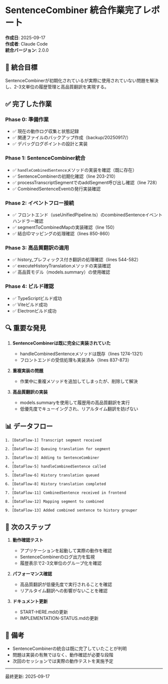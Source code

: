 # SentenceCombiner 統合作業完了レポート

**作成日**: 2025-09-17  
**作成者**: Claude Code  
**統合バージョン**: 2.0.0

## 🎯 統合目標

SentenceCombinerが初期化されているが実際に使用されていない問題を解決し、2-3文単位の履歴管理と高品質翻訳を実現する。

## ✅ 完了した作業

### Phase 0: 準備作業
- ✅ 現在の動作ログ収集と状態記録
- ✅ 関連ファイルのバックアップ作成（backup/20250917/）
- ✅ デバッグログポイントの設計と実装

### Phase 1: SentenceCombiner統合
- ✅ `handleCombinedSentence`メソッドの実装を確認（既に存在）
- ✅ SentenceCombinerの初期化確認（line 203-210）
- ✅ processTranscriptSegmentでのaddSegment呼び出し確認（line 728）
- ✅ CombinedSentenceEventの発行実装確認

### Phase 2: イベントフロー接続
- ✅ フロントエンド（useUnifiedPipeline.ts）のcombinedSentenceイベントハンドラー確認
- ✅ segmentToCombinedMapの実装確認（line 150）
- ✅ 結合IDマッピングの処理確認（lines 850-860）

### Phase 3: 高品質翻訳の適用
- ✅ history_プレフィックス付き翻訳の処理確認（lines 544-582）
- ✅ executeHistoryTranslationメソッドの実装確認
- ✅ 高品質モデル（models.summary）の使用確認

### Phase 4: ビルド確認
- ✅ TypeScriptビルド成功
- ✅ Viteビルド成功
- ✅ Electronビルド成功

## 🔍 重要な発見

1. **SentenceCombinerは既に完全に実装されていた**
   - handleCombinedSentenceメソッドは既存（lines 1274-1321）
   - フロントエンドの受信処理も実装済み（lines 837-873）

2. **重複実装の問題**
   - 作業中に重複メソッドを追加してしまったが、削除して解決

3. **高品質翻訳の実装**
   - models.summaryを使用して履歴用の高品質翻訳を実行
   - 低優先度でキューイングされ、リアルタイム翻訳を妨げない

## 📊 データフロー

```
1. [DataFlow-1] Transcript segment received
   ↓
2. [DataFlow-2] Queuing translation for segment
   ↓
3. [DataFlow-3] Adding to SentenceCombiner
   ↓
4. [DataFlow-5] handleCombinedSentence called
   ↓
5. [DataFlow-6] History translation queued
   ↓
6. [DataFlow-8] History translation completed
   ↓
7. [DataFlow-11] CombinedSentence received in frontend
   ↓
8. [DataFlow-12] Mapping segment to combined
   ↓
9. [DataFlow-13] Added combined sentence to history grouper
```

## 🚀 次のステップ

1. **動作確認テスト**
   - アプリケーションを起動して実際の動作を確認
   - SentenceCombinerのログ出力を監視
   - 履歴表示で2-3文単位のグループ化を確認

2. **パフォーマンス確認**
   - 高品質翻訳が低優先度で実行されることを確認
   - リアルタイム翻訳への影響がないことを確認

3. **ドキュメント更新**
   - START-HERE.mdの更新
   - IMPLEMENTATION-STATUS.mdの更新

## 📝 備考

- SentenceCombinerの統合は既に完了していたことが判明
- 問題は実装の有無ではなく、動作確認が必要な段階
- 次回のセッションでは実際の動作テストを実施予定

---

最終更新: 2025-09-17